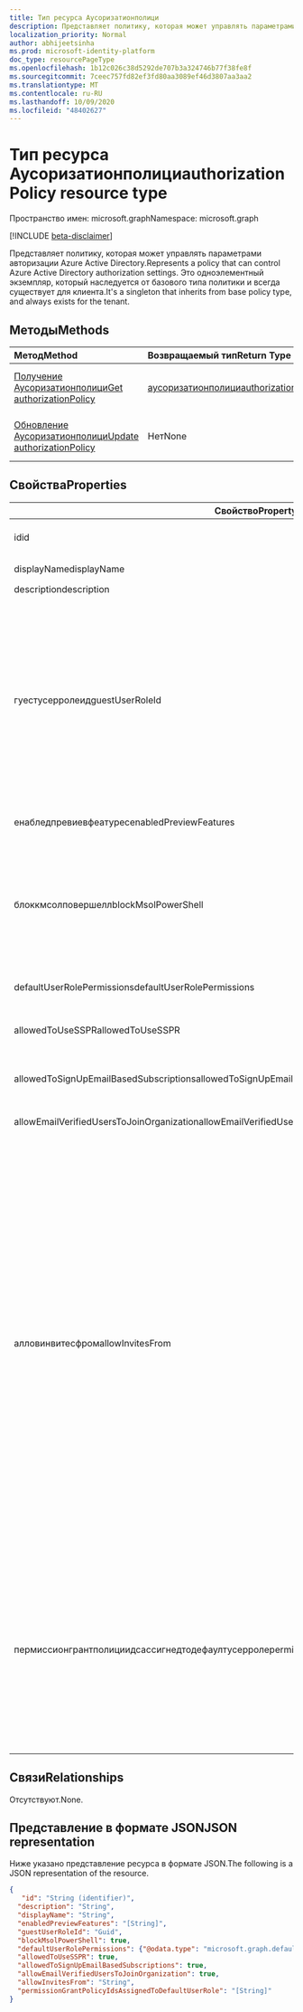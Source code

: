 ```yaml
---
title: Тип ресурса Аусоризатионполици
description: Представляет политику, которая может управлять параметрами авторизации Azure Active Directory.
localization_priority: Normal
author: abhijeetsinha
ms.prod: microsoft-identity-platform
doc_type: resourcePageType
ms.openlocfilehash: 1b12c026c38d5292de707b3a324746b77f38fe8f
ms.sourcegitcommit: 7ceec757fd82ef3fd80aa3089ef46d3807aa3aa2
ms.translationtype: MT
ms.contentlocale: ru-RU
ms.lasthandoff: 10/09/2020
ms.locfileid: "48402627"
---
```

# <a name="authorizationpolicy-resource-type"></a><span data-ttu-id="6aebd-103">Тип ресурса Аусоризатионполици</span><span class="sxs-lookup"><span data-stu-id="6aebd-103">authorizationPolicy resource type</span></span>

<span data-ttu-id="6aebd-104">Пространство имен: microsoft.graph</span><span class="sxs-lookup"><span data-stu-id="6aebd-104">Namespace: microsoft.graph</span></span>

[!INCLUDE [beta-disclaimer](../../includes/beta-disclaimer.md)]

<span data-ttu-id="6aebd-105">Представляет политику, которая может управлять параметрами авторизации Azure Active Directory.</span><span class="sxs-lookup"><span data-stu-id="6aebd-105">Represents a policy that can control Azure Active Directory authorization settings.</span></span> <span data-ttu-id="6aebd-106">Это одноэлементный экземпляр, который наследуется от базового типа политики и всегда существует для клиента.</span><span class="sxs-lookup"><span data-stu-id="6aebd-106">It's a singleton that inherits from base policy type, and always exists for the tenant.</span></span> 

## <a name="methods"></a><span data-ttu-id="6aebd-107">Методы</span><span class="sxs-lookup"><span data-stu-id="6aebd-107">Methods</span></span>

| <span data-ttu-id="6aebd-108">Метод</span><span class="sxs-lookup"><span data-stu-id="6aebd-108">Method</span></span>       | <span data-ttu-id="6aebd-109">Возвращаемый тип</span><span class="sxs-lookup"><span data-stu-id="6aebd-109">Return Type</span></span> | <span data-ttu-id="6aebd-110">Описание</span><span class="sxs-lookup"><span data-stu-id="6aebd-110">Description</span></span> |
|:-------------|:------------|:------------|
| [<span data-ttu-id="6aebd-111">Получение Аусоризатионполици</span><span class="sxs-lookup"><span data-stu-id="6aebd-111">Get authorizationPolicy</span></span>](../api/authorizationpolicy-get.md) | [<span data-ttu-id="6aebd-112">аусоризатионполици</span><span class="sxs-lookup"><span data-stu-id="6aebd-112">authorizationPolicy</span></span>](authorizationpolicy.md) | <span data-ttu-id="6aebd-113">Чтение объекта Аусоризатионполици.</span><span class="sxs-lookup"><span data-stu-id="6aebd-113">Read the authorizationPolicy object.</span></span> |
| [<span data-ttu-id="6aebd-114">Обновление Аусоризатионполици</span><span class="sxs-lookup"><span data-stu-id="6aebd-114">Update authorizationPolicy</span></span>](../api/authorizationpolicy-update.md) | <span data-ttu-id="6aebd-115">Нет</span><span class="sxs-lookup"><span data-stu-id="6aebd-115">None</span></span> | <span data-ttu-id="6aebd-116">Обновление объекта Аусоризатионполици.</span><span class="sxs-lookup"><span data-stu-id="6aebd-116">Update the authorizationPolicy object.</span></span> |

## <a name="properties"></a><span data-ttu-id="6aebd-117">Свойства</span><span class="sxs-lookup"><span data-stu-id="6aebd-117">Properties</span></span>  
| <span data-ttu-id="6aebd-118">Свойство</span><span class="sxs-lookup"><span data-stu-id="6aebd-118">Property</span></span> | <span data-ttu-id="6aebd-119">Тип</span><span class="sxs-lookup"><span data-stu-id="6aebd-119">Type</span></span> | <span data-ttu-id="6aebd-120">Описание</span><span class="sxs-lookup"><span data-stu-id="6aebd-120">Description</span></span> | 
|-|-|-|
|<span data-ttu-id="6aebd-121">id</span><span class="sxs-lookup"><span data-stu-id="6aebd-121">id</span></span>|<span data-ttu-id="6aebd-122">String</span><span class="sxs-lookup"><span data-stu-id="6aebd-122">String</span></span>| <span data-ttu-id="6aebd-123">Идентификатор политики авторизации.</span><span class="sxs-lookup"><span data-stu-id="6aebd-123">ID of the authorization policy.</span></span> <span data-ttu-id="6aebd-124">Обязательно.</span><span class="sxs-lookup"><span data-stu-id="6aebd-124">Required.</span></span> <span data-ttu-id="6aebd-125">Только для чтения.</span><span class="sxs-lookup"><span data-stu-id="6aebd-125">Read-only.</span></span>| 
|<span data-ttu-id="6aebd-126">displayName</span><span class="sxs-lookup"><span data-stu-id="6aebd-126">displayName</span></span>|<span data-ttu-id="6aebd-127">String</span><span class="sxs-lookup"><span data-stu-id="6aebd-127">String</span></span>| <span data-ttu-id="6aebd-128">Отображаемое имя для этой политики.</span><span class="sxs-lookup"><span data-stu-id="6aebd-128">Display name for this policy.</span></span> |  
|<span data-ttu-id="6aebd-129">description</span><span class="sxs-lookup"><span data-stu-id="6aebd-129">description</span></span>|<span data-ttu-id="6aebd-130">String</span><span class="sxs-lookup"><span data-stu-id="6aebd-130">String</span></span>| <span data-ttu-id="6aebd-131">Описание этой политики.</span><span class="sxs-lookup"><span data-stu-id="6aebd-131">Description of this policy.</span></span>|  
|<span data-ttu-id="6aebd-132">гуестусерролеид</span><span class="sxs-lookup"><span data-stu-id="6aebd-132">guestUserRoleId</span></span>|<span data-ttu-id="6aebd-133">Guid</span><span class="sxs-lookup"><span data-stu-id="6aebd-133">Guid</span></span>| <span data-ttu-id="6aebd-134">Представляет templateId роли для роли, которая должна быть выделена пользователю "гость".</span><span class="sxs-lookup"><span data-stu-id="6aebd-134">Represents role templateId for the role that should be granted to guest user.</span></span> <span data-ttu-id="6aebd-135">Обратитесь к [списку унифиедроледефинитионс](../api/rbacapplication-list-roledefinitions.md) , чтобы найти список доступных шаблонов ролей.</span><span class="sxs-lookup"><span data-stu-id="6aebd-135">Refer to [List unifiedRoleDefinitions](../api/rbacapplication-list-roledefinitions.md) to find the list of available role templates.</span></span> <span data-ttu-id="6aebd-136">В настоящее время поддерживаются следующие роли: пользователь (a0b1b346-4d3e-4e8b-98f8-753987be4970), гость (10dae51f-b6af-4016-8d66-8c2a99b929b3) и незащищенный гостевой пользователь (2af84b1e-32c8-42b7-82bc-daa82404023b).</span><span class="sxs-lookup"><span data-stu-id="6aebd-136">Currently following roles are supported: User (a0b1b346-4d3e-4e8b-98f8-753987be4970), Guest User (10dae51f-b6af-4016-8d66-8c2a99b929b3), and Restricted Guest User (2af84b1e-32c8-42b7-82bc-daa82404023b).</span></span> | 
|<span data-ttu-id="6aebd-137">енабледпревиевфеатурес</span><span class="sxs-lookup"><span data-stu-id="6aebd-137">enabledPreviewFeatures</span></span>|<span data-ttu-id="6aebd-138">Коллекция объектов string</span><span class="sxs-lookup"><span data-stu-id="6aebd-138">String collection</span></span>| <span data-ttu-id="6aebd-139">Список компонентов, включенных для закрытой предварительной версии в клиенте.</span><span class="sxs-lookup"><span data-stu-id="6aebd-139">List of features enabled for private preview on the tenant.</span></span> | 
|<span data-ttu-id="6aebd-140">блоккмсолповершелл</span><span class="sxs-lookup"><span data-stu-id="6aebd-140">blockMsolPowerShell</span></span>|<span data-ttu-id="6aebd-141">Логический</span><span class="sxs-lookup"><span data-stu-id="6aebd-141">Boolean</span></span>| <span data-ttu-id="6aebd-142">Чтобы отключить использование MSOL PowerShell, установите для этого свойства значение true.</span><span class="sxs-lookup"><span data-stu-id="6aebd-142">To disable the use of MSOL PowerShell set this property to true.</span></span> <span data-ttu-id="6aebd-143">Если задано значение true, также будет отключен доступ пользователей к устаревшей конечной точке службы, используемой MSOL PowerShell.</span><span class="sxs-lookup"><span data-stu-id="6aebd-143">Setting to true will also disable user-based access to the legacy service endpoint used by MSOL PowerShell.</span></span> <span data-ttu-id="6aebd-144">Это не повлияет на Azure AD Connect или Microsoft Graph.</span><span class="sxs-lookup"><span data-stu-id="6aebd-144">This does not affect Azure AD Connect or Microsoft Graph.</span></span> | 
|<span data-ttu-id="6aebd-145">defaultUserRolePermissions</span><span class="sxs-lookup"><span data-stu-id="6aebd-145">defaultUserRolePermissions</span></span>|[<span data-ttu-id="6aebd-146">defaultUserRolePermissions</span><span class="sxs-lookup"><span data-stu-id="6aebd-146">defaultUserRolePermissions</span></span>](defaultUserRolePermissions.md)| <span data-ttu-id="6aebd-147">Задает определенные настраиваемые разрешения для роли пользователя по умолчанию.</span><span class="sxs-lookup"><span data-stu-id="6aebd-147">Specifies certain customizable permissions for default user role.</span></span> | 
|<span data-ttu-id="6aebd-148">allowedToUseSSPR</span><span class="sxs-lookup"><span data-stu-id="6aebd-148">allowedToUseSSPR</span></span>|<span data-ttu-id="6aebd-149">Логический</span><span class="sxs-lookup"><span data-stu-id="6aebd-149">Boolean</span></span>| <span data-ttu-id="6aebd-150">Указывает, может ли функция сброса пароля Self-Serve использоваться пользователями клиента.</span><span class="sxs-lookup"><span data-stu-id="6aebd-150">Indicates whether the Self-Serve Password Reset feature can be used by users on the tenant.</span></span> | 
|<span data-ttu-id="6aebd-151">allowedToSignUpEmailBasedSubscriptions</span><span class="sxs-lookup"><span data-stu-id="6aebd-151">allowedToSignUpEmailBasedSubscriptions</span></span>|<span data-ttu-id="6aebd-152">Логический</span><span class="sxs-lookup"><span data-stu-id="6aebd-152">Boolean</span></span>| <span data-ttu-id="6aebd-153">Указывает, могут ли пользователи регистрироваться на почтовые подписки.</span><span class="sxs-lookup"><span data-stu-id="6aebd-153">Indicates whether users can sign up for email based subscriptions.</span></span> | 
|<span data-ttu-id="6aebd-154">allowEmailVerifiedUsersToJoinOrganization</span><span class="sxs-lookup"><span data-stu-id="6aebd-154">allowEmailVerifiedUsersToJoinOrganization</span></span>|<span data-ttu-id="6aebd-155">Логический</span><span class="sxs-lookup"><span data-stu-id="6aebd-155">Boolean</span></span>| <span data-ttu-id="6aebd-156">Указывает, может ли пользователь присоединиться к клиенту по проверке электронной почты.</span><span class="sxs-lookup"><span data-stu-id="6aebd-156">Indicates whether a user can join the tenant by email validation.</span></span> | 
|<span data-ttu-id="6aebd-157">алловинвитесфром</span><span class="sxs-lookup"><span data-stu-id="6aebd-157">allowInvitesFrom</span></span>|<span data-ttu-id="6aebd-158">String</span><span class="sxs-lookup"><span data-stu-id="6aebd-158">String</span></span>|<span data-ttu-id="6aebd-159">Указывает, кто может приглашать внешних пользователей в Организации.</span><span class="sxs-lookup"><span data-stu-id="6aebd-159">Indicates who can invite external users to the organization.</span></span> <span data-ttu-id="6aebd-160">Возможные значения:</span><span class="sxs-lookup"><span data-stu-id="6aebd-160">Possible values are:</span></span><ul><li><span data-ttu-id="6aebd-161">`none` — Запретить всем, в том числе администраторам, приглашать внешних пользователей.</span><span class="sxs-lookup"><span data-stu-id="6aebd-161">`none` - Prevent everyone, including admins, from inviting external users.</span></span> <span data-ttu-id="6aebd-162">Настройка по умолчанию для государственных организаций США.</span><span class="sxs-lookup"><span data-stu-id="6aebd-162">Default setting for US Government.</span></span></li><li><span data-ttu-id="6aebd-163">`adminsAndGuestInviters` — Разрешить членам группы "Администраторы", "Администраторы пользователей" и "гость" приглашать внешних пользователей.</span><span class="sxs-lookup"><span data-stu-id="6aebd-163">`adminsAndGuestInviters` - Allow members of Global Administrators, User Administrators, and Guest Inviter roles to invite external users.</span></span></li><li><span data-ttu-id="6aebd-164">`adminsGuestInvitersAndAllMembers` — Разрешить внешним пользователям приглашать этих ролей администратора и других участников роли пользователей.</span><span class="sxs-lookup"><span data-stu-id="6aebd-164">`adminsGuestInvitersAndAllMembers` - Allow the above admin roles and all other User role members to invite external users.</span></span></li><li><span data-ttu-id="6aebd-165">`everyone` — Разрешить всем пользователям в Организации, в том числе гостям, приглашать внешних пользователей.</span><span class="sxs-lookup"><span data-stu-id="6aebd-165">`everyone` - Allow everyone in the organization, including guest users, to invite external users.</span></span> <span data-ttu-id="6aebd-166">Значение по умолчанию для всех облачных сред, кроме государственных организаций США.</span><span class="sxs-lookup"><span data-stu-id="6aebd-166">Default setting for all cloud environments except US Government.</span></span></li></ul> |
|<span data-ttu-id="6aebd-167">пермиссионгрантполициидсассигнедтодефаултусерроле</span><span class="sxs-lookup"><span data-stu-id="6aebd-167">permissionGrantPolicyIdsAssignedToDefaultUserRole</span></span>|<span data-ttu-id="6aebd-168">Коллекция объектов string</span><span class="sxs-lookup"><span data-stu-id="6aebd-168">String collection</span></span>|<span data-ttu-id="6aebd-169">Указывает, разрешено ли согласие пользователя на приложения, и, если это так, то, какая политика согласия приложений (Пермиссионгрантполици) управляет разрешением пользователей на предоставление согласия.</span><span class="sxs-lookup"><span data-stu-id="6aebd-169">Indicates if user consent to apps is allowed, and if it is, which app consent policy (permissionGrantPolicy) governs the permission for users to grant consent.</span></span> <span data-ttu-id="6aebd-170">Значения должны быть в формате `managePermissionGrantsForSelf.{id}` , где `{id}` — это **идентификатор** встроенной или настраиваемой [политики согласия приложений](https://docs.microsoft.com/azure/active-directory/manage-apps/manage-app-consent-policies).</span><span class="sxs-lookup"><span data-stu-id="6aebd-170">Values should be in the format `managePermissionGrantsForSelf.{id}`, where `{id}` is the **id** of a built-in or custom [app consent policy](https://docs.microsoft.com/azure/active-directory/manage-apps/manage-app-consent-policies).</span></span> <span data-ttu-id="6aebd-171">Пустой список указывает на то, что согласие пользователя на приложения отключено.</span><span class="sxs-lookup"><span data-stu-id="6aebd-171">An empty list indicates user consent to apps is disabled.</span></span> |

## <a name="relationships"></a><span data-ttu-id="6aebd-172">Связи</span><span class="sxs-lookup"><span data-stu-id="6aebd-172">Relationships</span></span>

<span data-ttu-id="6aebd-173">Отсутствуют.</span><span class="sxs-lookup"><span data-stu-id="6aebd-173">None.</span></span>

## <a name="json-representation"></a><span data-ttu-id="6aebd-174">Представление в формате JSON</span><span class="sxs-lookup"><span data-stu-id="6aebd-174">JSON representation</span></span>

<span data-ttu-id="6aebd-175">Ниже указано представление ресурса в формате JSON.</span><span class="sxs-lookup"><span data-stu-id="6aebd-175">The following is a JSON representation of the resource.</span></span>

<!-- {
  "blockType": "resource",
  "optionalProperties": [

  ],
  "@odata.type": "microsoft.graph.authorizationPolicy",
  "baseType": "",
  "keyProperty": "id"
}-->

```json
{
   "id": "String (identifier)",
  "description": "String",
  "displayName": "String",
  "enabledPreviewFeatures": "[String]",
  "guestUserRoleId": "Guid",
  "blockMsolPowerShell": true,
  "defaultUserRolePermissions": {"@odata.type": "microsoft.graph.defaultUserRolePermissions"},
  "allowedToUseSSPR": true,
  "allowedToSignUpEmailBasedSubscriptions": true,
  "allowEmailVerifiedUsersToJoinOrganization": true,
  "allowInvitesFrom": "String",
  "permissionGrantPolicyIdsAssignedToDefaultUserRole": "[String]"
}
```
